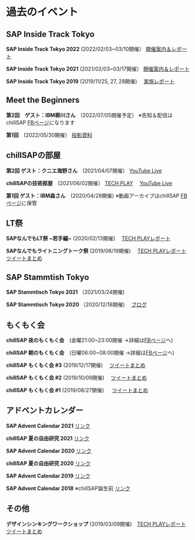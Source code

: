 # 過去のイベント

## SAP Inside Track Tokyo 
**SAP Inside Track Tokyo 2022** (2022/02/03~03/10開催）
[開催案内＆レポート](https://blogs.sap.com/2021/11/15/sap-inside-track-tokyo-2022-%E6%A1%88%E5%86%85/)

**SAP Inside Track Tokyo 2021** (2021/02/03~03/17開催）
[開催案内＆レポート](https://blogs.sap.com/2020/12/01/sap-inside-track-tokyo-2021/)

**SAP Inside Track Tokyo 2019**  (2019/11/25, 27, 28開催)　
[実施レポート](https://blogs.sap.com/2019/12/02/sap-inside-track-tokyo-2019-finished-a-great-success-recap-sittokyo/)

## Meet the Beginners
**第2回　ゲスト：IBM柳川さん**　(2022/07/05開催予定）
※告知＆配信はchillSAP [FBページ](https://www.facebook.com/groups/chillSAP)になります

**第1回**　(2022/05/30開催）
[投影資料](https://www.slideshare.net/secret/sK3nPHynVdrzPK?fbclid=IwAR0iywNG1tIrwKxo69ZSksd_Z1CVGssDSqH8kxOswtSePGJEp3m_WznkKNg)

## chillSAPの部屋
**第2回 ゲスト：クニエ海野さん**　(2021/04/07開催）
[YouTube Live](https://youtu.be/0YMY-l1v_rQ)

**chillSAPの技術部屋**　(2021/06/02開催）
[TECH PLAY](http://techplay.jp/event/812208)　
[YouTube Live](https://youtu.be/fiaiORVho_0)

**第1回 ゲスト：IBM森さん**　(2020/04/28開催)
※動画アーカイブはchillSAP [FBページ](https://www.facebook.com/groups/chillSAP)に保管

## LT祭
**SAPなんでもLT祭 ~若手編~**  (2020/02/13開催)　
[TECH PLAYレポート](https://techplay.jp/eventreport/764310)

**SAPなんでもライトニングトーク祭** (2019/06/19開催)　
[TECH PLAYレポート](https://techplay.jp/eventreport/725758)　
[ツイートまとめ](https://togetter.com/li/1368084)

## SAP Stammtish Tokyo
**SAP Stammtisch Tokyo 2021**  （2021/03/24開催)

**SAP Stammtisch Tokyo 2020**  （2020/12/18開催)　
[ブログ](https://www.sapsumikko.jp/entry/2020/12/25/sumikko-night-sap-stammtisch-tokyo)


## もくもく会
**chillSAP 夜のもくもく会**　(金曜21:00~23:00開催 →詳細は[FBページ](https://www.facebook.com/groups/chillSAP)へ)

**chillSAP 朝のもくもく会**　(日曜06:00~08:00開催 →詳細は[FBページ](https://www.facebook.com/groups/chillSAP)へ)

**chillSAP もくもく会 #3**  (2019/12/17開催)　
[ツイートまとめ](https://togetter.com/li/1445819)

**chillSAP もくもく会 #2**  (2019/10/09開催)　
[ツイートまとめ](https://togetter.com/li/1415028)

**chillSAP もくもく会 #1**  (2019/08/27開催) 　
[ツイートまとめ](https://togetter.com/li/1396271)


## アドベントカレンダー
**SAP Advent Calendar 2021** 
[リンク](https://adventar.org/calendars/6252)

**chillSAP 夏の自由研究 2021**
[リンク](https://note.com/chillsap/n/n08ef5ec73b4c)

**SAP Advent Calendar 2020** 
[リンク](https://adventar.org/calendars/5047)

**chillSAP 夏の自由研究 2020**
[リンク](https://note.com/chillsap/n/n66e12ef65d11)

**SAP Advent Calendar 2019**
[リンク](https://adventar.org/calendars/3908)

**SAP Advent Calendar 2018** ※chillSAP誕生前
[リンク](https://adventar.org/calendars/3262)

## その他


**デザインシンキングワークショップ** (2019/03/09開催)　[TECH PLAYレポート](https://techplay.jp/column/517)　
[ツイートまとめ](https://togetter.com/li/1326796)

